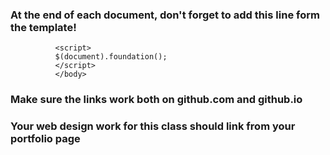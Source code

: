 ### At the end of each document, don't forget to add this line form the template!

```    
          <script>
          $(document).foundation();
          </script>
          </body>
```
### Make sure the links work both on github.com and github.io

### Your web design work for this class should link from your portfolio page

